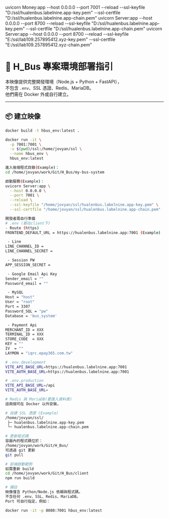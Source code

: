 uvicorn Money:app --host 0.0.0.0 --port 7001 --reload --ssl-keyfile "D:/ssl/hualenbus.labelnine.app-key.pem" --ssl-certfile "D:/ssl/hualenbus.labelnine.app-chain.pem"
uvicorn Server:app --host 0.0.0.0 --port 8700 --reload --ssl-keyfile "D:/ssl/hualenbus.labelnine.app-key.pem" --ssl-certfile "D:/ssl/hualenbus.labelnine.app-chain.pem"
uvicorn Server:app --host 0.0.0.0 --port 8700 --reload --ssl-keyfile "E:/ssl/lab109.257895412.xyz-key.pem" --ssl-certfile "E:/ssl/lab109.257895412.xyz-chain.pem"
# 🚌 H_Bus 專案環境部署指引

本映像提供完整開發環境（Node.js + Python + FastAPI），  
不包含 `.env`、SSL 憑證、Redis、MariaDB。  
他們需在 Docker 外或自行建立。

---

## 📦 建立映像

```bash
docker build -t hbus_env:latest .

docker run -it \
  -p 7001:7001 \
  -v $(pwd)/ssl:/home/jovyan/ssl \
  --name hbus_env \
  hbus_env:latest

進入後端程式目錄(Example)：
cd /home/jovyan/work/Git/H_Bus/my-bus-system 

啟動服務(Example)：
uvicorn Server:app \
  --host 0.0.0.0 \
  --port 7001 \
  --reload \
  --ssl-keyfile "/home/jovyan/ssl/hualenbus.labelnine.app-key.pem" \
  --ssl-certfile "/home/jovyan/ssl/hualenbus.labelnine.app-chain.pem"

開發者需自行準備 
# .env (都在client下)
- Route (https)
FRONTEND_DEFAULT_URL = https://hualenbus.labelnine.app:7001 (Example)

 - Line
LINE_CHANNEL_ID =
LINE_CHANNEL_SECRET =

 - Session PW
APP_SESSION_SECRET =

 - Google Email Api Key
Sender_email = ""
Password_email = ""

 - MySQL
Host = "host"
User = "root"
Port = 3307
Password_SQL = "pw"
Database = 'bus_system'

 - Payment Api
MERCHANT_ID = XXX
TERMINAL_ID = XXX
STORE_CODE  = XXX
KEY = ""
IV  = ""
LAYMON = "iqrc.epay365.com.tw"

# .env.development
VITE_API_BASE_URL=https://hualenbus.labelnine.app:7001
VITE_AUTH_BASE_URL=https://hualenbus.labelnine.app:7001

# .env.production
VITE_API_BASE_URL=/api
VITE_AUTH_BASE_URL=

# Redis 與 MariaDB(要匯入資料表)
這兩個可在 Docker 以外安裝，

# 自建 SSL 憑證 (Example)
/home/jovyan/ssl/
 ├─ hualenbus.labelnine.app-key.pem
 └─ hualenbus.labelnine.app-chain.pem

# 更新程式碼
容器內的程式碼位於：
/home/jovyan/work/Git/H_Bus/
可透過 git 更新
git pull

# 前端啟動範例
如需重新 build
cd /home/jovyan/work/Git/H_Bus/client
npm run build

# 備註
映像僅含 Python/Node.js 依賴與程式碼。
不含任何 .env、SSL、Redis、MariaDB。
Port 可自行指定，例如：

docker run -it -p 8080:7001 hbus_env:latest

